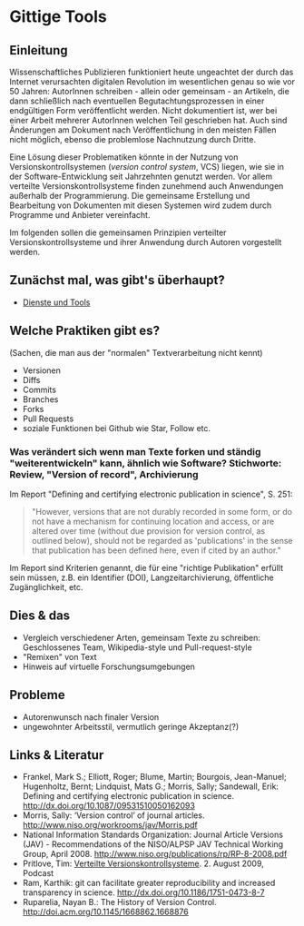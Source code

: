 # Gittige Tools

## Einleitung

Wissenschaftliches Publizieren funktioniert heute ungeachtet der durch das Internet verursachten digitalen Revolution im wesentlichen genau so wie vor 50 Jahren: AutorInnen schreiben - allein oder gemeinsam - an Artikeln, die dann schließlich nach eventuellen Begutachtungsprozessen in einer endgültigen Form veröffentlicht werden. Nicht dokumentiert ist, wer bei einer Arbeit mehrerer AutorInnen welchen Teil geschrieben hat. Auch sind Änderungen am Dokument nach Veröffentlichung in den meisten Fällen nicht möglich, ebenso die problemlose Nachnutzung durch Dritte.

Eine Lösung dieser Problematiken könnte in der Nutzung von Versionskontrollsystemen (*version control system*, VCS) liegen, wie sie in der Software-Entwicklung seit Jahrzehnten genutzt werden. Vor allem verteilte Versionskontrollsysteme finden zunehmend auch Anwendungen außerhalb der Programmierung. Die gemeinsame Erstellung und Bearbeitung von Dokumenten mit diesen Systemen wird zudem durch Programme und Anbieter vereinfacht.

Im folgenden sollen die gemeinsamen Prinzipien verteilter Versionskontrollsysteme und ihrer Anwendung durch Autoren vorgestellt werden.

## Zunächst mal, was gibt's überhaupt?

- [Dienste und Tools](dienste-und-tools.md)

## Welche Praktiken gibt es? 
(Sachen, die man aus der "normalen" Textverarbeitung nicht kennt)

- Versionen
- Diffs
- Commits
- Branches
- Forks
- Pull Requests
- soziale Funktionen bei Github wie Star, Follow etc.

### Was verändert sich wenn man Texte forken und ständig "weiterentwickeln" kann, ähnlich wie Software? Stichworte: Review, "Version of record", Archivierung

Im Report "Defining and certifying electronic publication in science", S. 251:

> "However, versions that are not durably recorded in some form, or do not have a mechanism for continuing location and access, or are altered over time (without due provision for version control, as outlined below), should not be regarded as 'publications' in the sense that publication has been defined here, even if cited by an author."

Im Report sind Kriterien genannt, die für eine "richtige Publikation" erfüllt sein müssen, z.B. ein Identifier (DOI), Langzeitarchivierung, öffentliche Zugänglichkeit, etc.

## Dies & das

- Vergleich verschiedener Arten, gemeinsam Texte zu schreiben: Geschlossenes Team, Wikipedia-style und Pull-request-style
- "Remixen" von Text
- Hinweis auf virtuelle Forschungsumgebungen

## Probleme
- Autorenwunsch nach finaler Version
- ungewohnter Arbeitsstil, vermutlich geringe Akzeptanz(?)

## Links & Literatur
* Frankel, Mark S.; Elliott, Roger; Blume, Martin; Bourgois, Jean-Manuel; Hugenholtz, Bernt; Lindquist, Mats G.; Morris, Sally; Sandewall, Erik: Defining and certifying electronic publication in science. http://dx.doi.org/10.1087/09531510050162093
* Morris, Sally: ‘Version control’ of journal articles. http://www.niso.org/workrooms/jav/Morris.pdf
* National Information Standards Organization: Journal Article Versions (JAV) - Recommendations of the NISO/ALPSP JAV Technical Working Group, April 2008. http://www.niso.org/publications/rp/RP-8-2008.pdf
* Pritlove, Tim: [Verteilte Versionskontrollsysteme](http://cre.fm/cre130). 2. August 2009, Podcast
* Ram, Karthik: git can facilitate greater reproducibility and increased transparency in science. http://dx.doi.org/10.1186/1751-0473-8-7
* Ruparelia, Nayan B.: The History of Version Control. http://doi.acm.org/10.1145/1668862.1668876